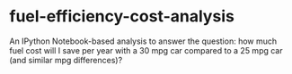 fuel-efficiency-cost-analysis
=============================

An IPython Notebook-based analysis to answer the question: how much fuel cost will I save per year with a 30 mpg car compared to a 25 mpg car (and similar mpg differences)?
